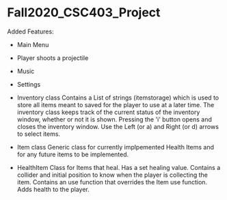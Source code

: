 # Fall2020_CSC403_Project

Added Features:

- Main Menu

- Player shoots a projectile

- Music

- Settings

- Inventory class
	Contains a List of strings (itemstorage) which is used to store all items meant to saved for the player to use at a later time.
  	The inventory class keeps track of the current status of the inventory window, whether or not it is shown.
	Pressing the 'i' button opens and closes the inventory window.
	Use the Left (or a) and Right (or d) arrows to select items.

 - Item class
	Generic class for currently implpemented Health Items and for any future items to be implemented.
 
 - HealthItem
	Class for Items that heal. Has a set healing value. Contains a collider and initial position to know when the player is collecting the item.
	Contains an use function that overrides the Item use function. Adds health to the player.
